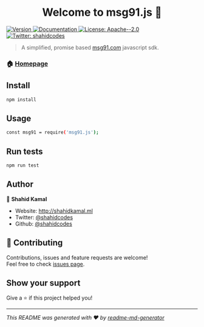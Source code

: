 <h1 align="center">Welcome to msg91.js 👋</h1>
<p>
  <a href="https://www.npmjs.com/package/msg91.js" target="_blank">
    <img alt="Version" src="https://img.shields.io/npm/v/msg91.js.svg">
  </a>
  <a href="https://github.com/shahidcodes/msg91.js/blob/master/docs.md" target="_blank">
    <img alt="Documentation" src="https://img.shields.io/badge/documentation-yes-brightgreen.svg" />
  </a>
  <a href="#" target="_blank">
    <img alt="License: Apache--2.0" src="https://img.shields.io/badge/License-Apache--2.0-yellow.svg" />
  </a>
  <a href="https://twitter.com/shahidcodes" target="_blank">
    <img alt="Twitter: shahidcodes" src="https://img.shields.io/twitter/follow/shahidcodes.svg?style=social" />
  </a>
</p>

> A simplified, promise based [msg91.com](https://msg91.com) javascript sdk.

### 🏠 [Homepage](https://github.com/shahidcodes/msg91.js/blob/master/README.md)

## Install

```sh
npm install
```

## Usage

```sh
const msg91 = require('msg91.js');
```

## Run tests

```sh
npm run test
```

## Author

👤 **Shahid Kamal**

- Website: http://shahidkamal.ml
- Twitter: [@shahidcodes](https://twitter.com/shahidcodes)
- Github: [@shahidcodes](https://github.com/shahidcodes)

## 🤝 Contributing

Contributions, issues and feature requests are welcome!<br />Feel free to check [issues page](https://github.com/shahidcodes/msg91.js/issues).

## Show your support

Give a ⭐️ if this project helped you!

---

_This README was generated with ❤️ by [readme-md-generator](https://github.com/kefranabg/readme-md-generator)_
